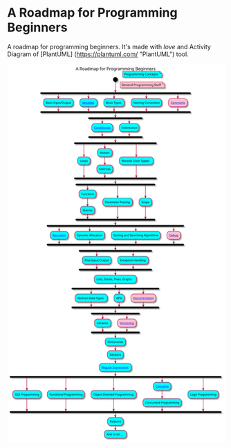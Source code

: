 # A Roadmap for Programming Beginners
A roadmap for programming beginners. It's made with *love* and Activity Diagram of [PlantUML] (https://plantuml.com/ "PlantUML") tool.

<img src="./roadmap.svg">
